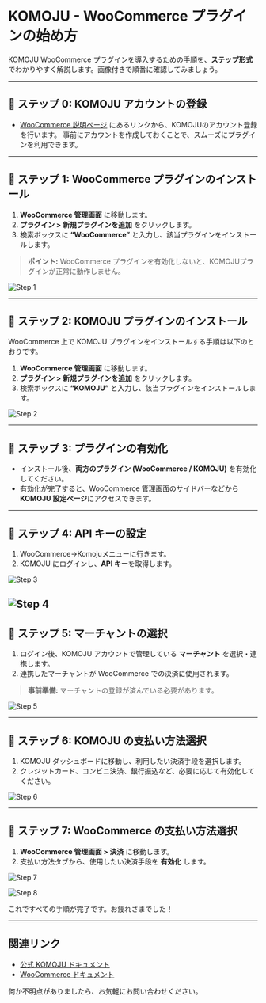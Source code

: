 # KOMOJU - WooCommerce プラグインの始め方

KOMOJU WooCommerce プラグインを導入するための手順を、**ステップ形式**でわかりやすく解説します。画像付きで順番に確認してみましょう。

---

## 📌 ステップ 0: KOMOJU アカウントの登録
- [WooCommerce 説明ページ](https://ja.komoju.com/integrations/woocommerce-integration/) にあるリンクから、KOMOJUのアカウント登録を行います。
事前にアカウントを作成しておくことで、スムーズにプラグインを利用できます。

---

## 📌 ステップ 1: WooCommerce プラグインのインストール
1. **WooCommerce 管理画面** に移動します。
2. **プラグイン > 新規プラグインを追加** をクリックします。
3. 検索ボックスに **“WooCommerce”** と入力し、該当プラグインをインストールします。

> **ポイント:** WooCommerce プラグインを有効化しないと、KOMOJUプラグインが正常に動作しません。

![Step 1](../../assets/images/step1.png)

---

## 📌 ステップ 2: KOMOJU プラグインのインストール
WooCommerce 上で KOMOJU プラグインをインストールする手順は以下のとおりです。

1. **WooCommerce 管理画面** に移動します。
2. **プラグイン > 新規プラグインを追加** をクリックします。
3. 検索ボックスに **“KOMOJU”** と入力し、該当プラグインをインストールします。

![Step 2](../../assets/images/step2.png)

---

## 📌 ステップ 3: プラグインの有効化
- インストール後、**両方のプラグイン (WooCommerce / KOMOJU)** を有効化してください。
- 有効化が完了すると、WooCommerce 管理画面のサイドバーなどから **KOMOJU 設定ページ**にアクセスできます。

---

## 📌 ステップ 4: API キーの設定

1. WooCommerce->Komojuメニューに行きます。
2. KOMOJU にログインし、**API キー**を取得します。


![Step 3](../../assets/images/step3.png)

![Step 4](../../assets/images/step4.png)
---

## 📌 ステップ 5: マーチャントの選択
1. ログイン後、KOMOJU アカウントで管理している **マーチャント** を選択・連携します。
2. 連携したマーチャントが WooCommerce での決済に使用されます。
 > **事前準備:** マーチャントの登録が済んでいる必要があります。

![Step 5](../../assets/images/step5.png)

---

## 📌 ステップ 6: KOMOJU の支払い方法選択
1. KOMOJU ダッシュボードに移動し、利用したい決済手段を選択します。
2. クレジットカード、コンビニ決済、銀行振込など、必要に応じて有効化してください。

![Step 6](../../assets/images/step6.png)

---

## 📌 ステップ 7: WooCommerce の支払い方法選択
1. **WooCommerce 管理画面 > 決済** に移動します。
2. 支払い方法タブから、使用したい決済手段を **有効化** します。

![Step 7](../../assets/images/step7.png)

![Step 8](../../assets/images/step8.png)

これですべての手順が完了です。お疲れさまでした！

---

## 関連リンク
- [公式 KOMOJU ドキュメント](https://doc.komoju.com/)
- [WooCommerce ドキュメント](https://woocommerce.com/documentation/)

何か不明点がありましたら、お気軽にお問い合わせください。